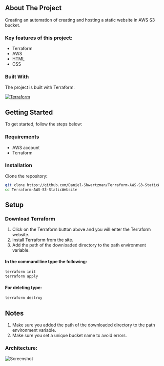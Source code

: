 ## About The Project

Creating an automation of creating and hosting a static website in AWS S3 bucket.


### Key features of this project:
- Terraform
- AWS
- HTML
- CSS



### Built With
The project is built with Terraform:

[![Terraform][Terraform]][Terraform-url] 




<!-- Getting Started Section -->
## Getting Started
To get started, follow the steps below:


<!-- Requirements Section -->
### Requirements

- AWS account
- Terraform

  
<!-- Installation Section -->
### Installation

Clone the repository:

   ```bash
   git clone https://github.com/Daniel-Shwartzman/Terraform-AWS-S3-StaticWebsite.git
   cd Terraform-AWS-S3-StaticWebsite
   ```




## Setup

### Download Terraform

1. Click on the Terraform button above and you will enter the Terraform website.
2. Install Terraform from the site.
3. Add the path of the downloaded directory to the path environment variable.

#### In the command line type the following:
```bash
terraform init
terraform apply
```

#### For deleting type:
```bash
terraform destroy
```



## Notes
1. Make sure you added the path of the downloaded directory to the path environment variable.
2. Make sure you set a unique bucket name to avoid errors.



### Architecture:
![Screenshot](images/Serverless.PNG)


<!-- MARKDOWN LINKS & IMAGES -->
[Terraform]: https://img.shields.io/badge/Terraform-623CE4?style=for-the-badge&labelColor=black&logo=terraform&logoColor=623CE4
[Terraform-url]: https://registry.terraform.io/
